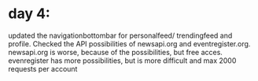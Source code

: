 # day 4:  
updated the navigationbottombar for personalfeed/ trendingfeed and profile. Checked the API possibilities of newsapi.org
          and eventregister.org. newsapi.org is worse, because of the possibilities, but free acces.
          evenregister has more possibilities, but is more difficult and max 2000 requests per account
